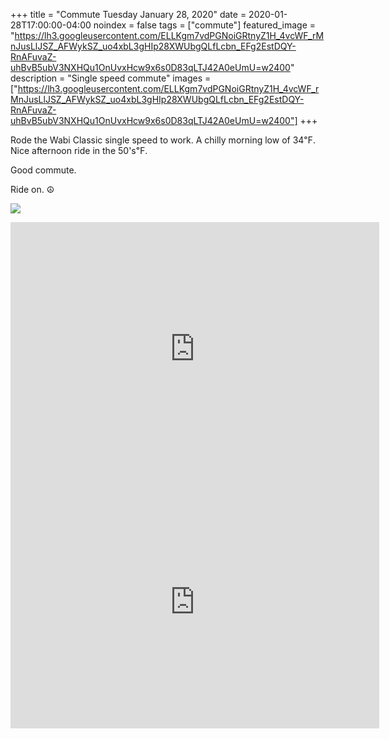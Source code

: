 +++
title =  "Commute Tuesday January 28, 2020"
date = 2020-01-28T17:00:00-04:00
noindex = false
tags = ["commute"]
featured_image = "https://lh3.googleusercontent.com/ELLKgm7vdPGNoiGRtnyZ1H_4vcWF_rMnJusLlJSZ_AFWykSZ_uo4xbL3gHIp28XWUbgQLfLcbn_EFg2EstDQY-RnAFuvaZ-uhBvB5ubV3NXHQu1OnUvxHcw9x6s0D83qLTJ42A0eUmU=w2400"
description = "Single speed commute"
images = ["https://lh3.googleusercontent.com/ELLKgm7vdPGNoiGRtnyZ1H_4vcWF_rMnJusLlJSZ_AFWykSZ_uo4xbL3gHIp28XWUbgQLfLcbn_EFg2EstDQY-RnAFuvaZ-uhBvB5ubV3NXHQu1OnUvxHcw9x6s0D83qLTJ42A0eUmU=w2400"]
+++

Rode the Wabi Classic single speed to work. A chilly morning low of 34℉. Nice afternoon ride in the 50's℉.

Good commute.

Ride on. ☮


<a href='https://lh3.googleusercontent.com/PC3Eu3ZCFp6XB04R2Vn230TwrrMFDa5jPX1z8yP3a-g0A9IAxK86X4F5BJ6Q1lLK2e8wb-XC0FrCT3_kSSNYZPgTRr3AUYV_w8RrOKOwI_wfDjyOwL4qKNm0JItDNVYTQtbLWxDZVEs=w2400'><img src='https://lh3.googleusercontent.com/PC3Eu3ZCFp6XB04R2Vn230TwrrMFDa5jPX1z8yP3a-g0A9IAxK86X4F5BJ6Q1lLK2e8wb-XC0FrCT3_kSSNYZPgTRr3AUYV_w8RrOKOwI_wfDjyOwL4qKNm0JItDNVYTQtbLWxDZVEs=w2400'></a>


<iframe height='405' width='590' frameborder='0' allowtransparency='true' scrolling='no' src='https://www.strava.com/activities/3050193731/embed/2e37d117d256dd69039938be5268d05fbe730e4c'></iframe>

<iframe height='405' width='590' frameborder='0' allowtransparency='true' scrolling='no' src='https://www.strava.com/activities/3052029528/embed/5a4e0756cffb75b52ae68f3bdeea2b5ebf4b80bc'></iframe>

